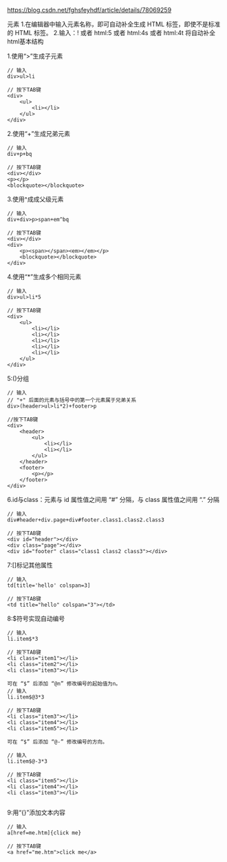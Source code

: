 
https://blog.csdn.net/fghsfeyhdf/article/details/78069259

元素
1.在编辑器中输入元素名称，即可自动补全生成 HTML 标签，即使不是标准的 HTML 标签。 
2.输入：! 或者 html:5 或者 html:4s 或者 html:4t 将自动补全html基本结构



1.使用“>”生成子元素

```
// 输入
div>ul>li

// 按下TAB键
<div>
    <ul>
        <li></li>
    </ul>
</div>
```


2.使用“+”生成兄弟元素  

```
// 输入
div+p+bq

// 按下TAB键
<div></div>
<p></p>
<blockquote></blockquote>
```

3.使用^成成父级元素

```
// 输入
div+div>p>span+em^bq

// 按下TAB键
<div></div>
<div>
    <p><span></span><em></em></p>
    <blockquote></blockquote>
</div>
```


4.使用“*”生成多个相同元素

```
// 输入
div>ul>li*5

// 按下TAB键
<div>
    <ul>
        <li></li>
        <li></li>
        <li></li>
        <li></li>
        <li></li>
    </ul>
</div>
```
5:()分组 

```
// 输入
// "+" 后面的元素与括号中的第一个元素属于兄弟关系
div>(header>ul>li*2)+footer>p

//按下TAB键
<div>
    <header>
        <ul>
            <li></li>
            <li></li>
        </ul>
    </header>
    <footer>
        <p></p>
    </footer>
</div>
```

6.id与class：元素与 id 属性值之间用 “#” 分隔，与 class 属性值之间用 “.” 分隔 

```
// 输入
div#header+div.page+div#footer.class1.class2.class3

// 按下TAB键
<div id="header"></div>
<div class="page"></div>
<div id="footer" class="class1 class2 class3"></div>
```

7:[]标记其他属性

```
// 输入
td[title='hello' colspan=3]

// 按下TAB键
<td title="hello" colspan="3"></td>
```

8:$符号实现自动编号

```
// 输入
li.item$*3

// 按下TAB键
<li class="item1"></li>
<li class="item2"></li>
<li class="item3"></li>

可在 “$” 后添加 “@n” 修改编号的起始值为n。
// 输入
li.item$@3*3

// 按下TAB键
<li class="item3"></li>
<li class="item4"></li>
<li class="item5"></li>

可在 “$” 后添加 “@-” 修改编号的方向。

// 输入
li.item$@-3*3

// 按下TAB键
<li class="item5"></li>
<li class="item4"></li>
<li class="item3"></li>


```

9:用“{}”添加文本内容  

```
// 输入
a[href=me.htm]{click me}

// 按下TAB键
<a href="me.htm">click me</a>
```